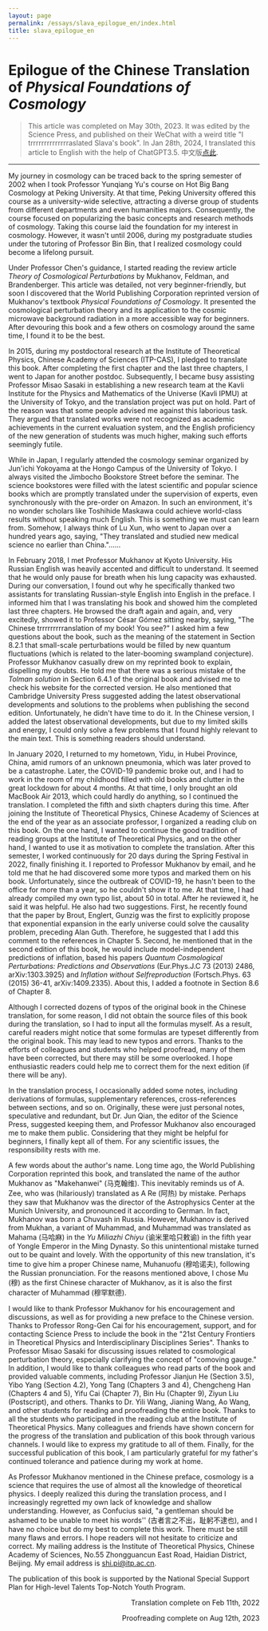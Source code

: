 ```yaml
---
layout: page
permalink: /essays/slava_epilogue_en/index.html
title: slava_epilogue_en
---
```


# Epilogue of the Chinese Translation of *Physical Foundations of Cosmology*

> This article was completed on May 30th, 2023. It was edited by the Science Press, and published on their WeChat with a weird title "I trrrrrrrrrrrrrraslated Slava's book". In Jan 28th, 2024, I translated this article to English with the help of ChatGPT3.5. 中文版[点此](./essays/slava_epilogue.md).

---

My journey in cosmology can be traced back to the spring semester of 2002 when I took Professor Yunqiang Yu's course on Hot Big Bang Cosmology at Peking University. At that time, Peking University offered this course as a university-wide selective, attracting a diverse group of students from different departments and even humanities majors. Consequently, the course focused on popularizing the basic concepts and research methods of cosmology. Taking this course laid the foundation for my interest in cosmology. However, it wasn't until 2006, during my postgraduate studies under the tutoring of Professor Bin Bin, that I realized cosmology could become a lifelong pursuit.

Under Professor Chen's guidance, I started reading the review article *Theory of Cosmological Perturbations* by Mukhanov, Feldman, and Brandenberger. This article was detailed, not very beginner-friendly, but soon I discovered that the World Publishing Corporation reprinted version of Mukhanov's textbook *Physical Foundations of Cosmology*. It presented the cosmological perturbation theory and its application to the cosmic microwave background radiation in a more accessible way for beginners. After devouring this book and a few others on cosmology around the same time, I found it to be the best.

In 2015, during my postdoctoral research at the Institute of Theoretical Physics, Chinese Academy of Sciences (ITP-CAS), I pledged to translate this book. After completing the first chapter and the last three chapters, I went to Japan for another postdoc. Subsequently, I became busy assisting Professor Misao Sasaki in establishing a new research team at the Kavli Institute for the Physics and Mathematics of the Universe (Kavli IPMU) at the University of Tokyo, and the translation project was put on hold. Part of the reason was that some people advised me against this laborious task. They argued that translated works were not recognized as academic achievements in the current evaluation system, and the English proficiency of the new generation of students was much higher, making such efforts seemingly futile.

While in Japan, I regularly attended the cosmology seminar organized by Jun'ichi Yokoyama at the Hongo Campus of the University of Tokyo. I always visited the Jimbocho Bookstore Street before the seminar. The science bookstores were filled with the latest scientific and popular science books which are promptly translated under the supervision of experts, even synchronously with the pre-order on Amazon. In such an environment, it's no wonder scholars like Toshihide Maskawa could achieve world-class results without speaking much English. This is something we must can learn from. Somehow, I always think of Lu Xun, who went to Japan over a hundred years ago, saying, "They translated and studied new medical science no earlier than China."......

In February 2018, I met Professor Mukhanov at Kyoto University. His Russian English was heavily accented and difficult to understand. It seemed that he would only pause for breath when his lung capacity was exhausted. During our conversation, I found out why he specifically thanked two assistants for translating Russian-style English into English in the preface. I informed him that I was translating his book and showed him the completed last three chapters. He browsed the draft again and again, and, very excitedly, showed it to Professor César Gómez sitting nearby, saying, "The Chinese trrrrrrrrranslation of my book! You see?" I asked him a few questions about the book, such as the meaning of the statement in Section 8.2.1 that small-scale perturbations would be filled by new quantum fluctuations (which is related to the later-booming swampland conjecture). Professor Mukhanov casually drew on my reprinted book to explain, dispelling my doubts. He told me that there was a serious mistake of the *Tolman solution* in Section 6.4.1 of the original book and advised me to check his website for the corrected version. He also mentioned that Cambridge University Press suggested adding the latest observational developments and solutions to the problems when publishing the second edition. Unfortunately, he didn't have time to do it. In the Chinese version, I added the latest observational developments, but due to my limited skills and energy, I could only solve a few problems that I found highly relevant to the main text. This is something readers should understand.

In January 2020, I returned to my hometown, Yidu, in Hubei Province, China, amid rumors of an unknown pneumonia, which was later proved to be a catastrophe. Later, the COVID-19 pandemic broke out, and I had to work in the room of my childhood filled with old books and clutter in the great lockdown for about 4 months. At that time, I only brought an old MacBook Air 2013, which could hardly do anything, so I continued the translation. I completed the fifth and sixth chapters during this time. After joining the Institute of Theoretical Physics, Chinese Academy of Sciences at the end of the year as an associate professor, I organized a reading club on this book. On the one hand, I wanted to continue the good tradition of reading groups at the Institute of Theoretical Physics, and on the other hand, I wanted to use it as motivation to complete the translation. After this semester, I worked continuously for 20 days during the Spring Festival in 2022, finally finishing it. I reported to Professor Mukhanov by email, and he told me that he had discovered some more typos and marked them on his book. Unfortunately, since the outbreak of COVID-19, he hasn't been to the office for more than a year, so he couldn't show it to me. At that time, I had already compiled my own typo list, about 50 in total. After he reviewed it, he said it was helpful. He also had two suggestions. First, he recently found that the paper by Brout, Englert, Gunzig was the first to explicitly propose that exponential expansion in the early universe could solve the causality problem, preceding Alan Guth. Therefore, he suggested that I add this comment to the references in Chapter 5. Second, he mentioned that in the second edition of this book, he would include model-independent predictions of inflation, based his papers *Quantum Cosmological Perturbations: Predictions and Observations* (Eur.Phys.J.C 73 (2013) 2486, arXiv:1303.3925) and *Inflation without Selfreproduction* (Fortsch.Phys. 63 (2015) 36-41, arXiv:1409.2335). About this, I added a footnote in Section 8.6 of Chapter 8.

Although I corrected dozens of typos of the original book in the Chinese translation, for some reason, I did not obtain the source files of this book during the translation, so I had to input all the formulas myself. As a result, careful readers might notice that some formulas are typeset differently from the original book. This may lead to new typos and errors. Thanks to the efforts of colleagues and students who helped proofread, many of them have been corrected, but there may still be some overlooked. I hope enthusiastic readers could help me to correct them for the next edition (if there will be any).

In the translation process, I occasionally added some notes, including derivations of formulas, supplementary references, cross-references between sections, and so on. Originally, these were just personal notes, speculative and redundant, but Dr. Jun Qian, the editor of the Science Press, suggested keeping them, and Professor Mukhanov also encouraged me to make them public. Considering that they might be helpful for beginners, I finally kept all of them. For any scientific issues, the responsibility rests with me.

A few words about the author's name. Long time ago, the World Publishing Corporation reprinted this book, and translated the name of the author Mukhanov as "Makehanwei" (马克翰维). This inevitably reminds us of A. Zee, who was (hilariously) translated as A Re (阿热) by mistake. Perhaps they saw that Mukhanov was the director of the Astrophysics Center at the Munich University, and pronounced it according to German. In fact, Mukhanov was born a Chuvash in Russia. However, Mukhanov is derived from Mukhan, a variant of Muhammad, and Muhammad was translated as Mahama (马哈麻) in the *Yu Miliazhi Chiyu* (谕米里哈只敕谕) in the fifth year of Yongle Emperor in the Ming Dynasty. So this unintentional mistake turned out to be quaint and lovely. With the opportunity of this new translation, it's time to give him a proper Chinese name, Muhanuofu (穆哈诺夫), following the Russian pronunciation. For the reasons mentioned above, I chose Mu (穆) as the first Chinese character of Mukhanov, as it is also the first character of Muhammad (穆罕默德).

I would like to thank Professor Mukhanov for his encouragement and discussions, as well as for providing a new preface to the Chinese version. Thanks to Professor Rong-Gen Cai for his encouragement, support, and for contacting Science Press to include the book in the "21st Century Frontiers in Theoretical Physics and Interdisciplinary Disciplines Series". Thanks to Professor Misao Sasaki for discussing issues related to cosmological perturbation theory, especially clarifying the concept of "comoving gauge." In addition, I would like to thank colleagues who read parts of the book and provided valuable comments, including Professor Jianjun He (Section 3.5), Yibo Yang (Section 4.2), Yong Tang (Chapters 3 and 4), Chengcheng Han (Chapters 4 and 5), Yifu Cai (Chapter 7), Bin Hu (Chapter 9), Ziyun Liu (Postscript), and others. Thanks to Dr. Yili Wang, Jianing Wang, Ao Wang, and other students for reading and proofreading the entire book. Thanks to all the students who participated in the reading club at the Institute of Theoretical Physics. Many colleagues and friends have shown concern for the progress of the translation and publication of this book through various channels. I would like to express my gratitude to all of them. Finally, for the successful publication of this book, I am particularly grateful for my father's continued tolerance and patience during my work at home.

As Professor Mukhanov mentioned in the Chinese preface, cosmology is a science that requires the use of almost all the knowledge of theoretical physics. I deeply realized this during the translation process, and I increasingly regretted my own lack of knowledge and shallow understanding. However, as Confucius said, "a gentleman should be ashamed to be unable to meet his words'' (古者言之不出，耻躬不逮也), and I have no choice but do my best to complete this work. There must be still many flaws and errors. I hope readers will not hesitate to criticize and correct. My mailing address is the Institute of Theoretical Physics, Chinese Academy of Sciences, No.55 Zhongguancun East Road, Haidian District, Beijing. My email address is shi.pi@itp.ac.cn.

The publication of this book is supported by the National Special Support Plan for High-level Talents Top-Notch Youth Program.

<p align="right">Translation complete on Feb 11th, 2022</p>
<p align="right">Proofreading complete on Aug 12th, 2023</p>
